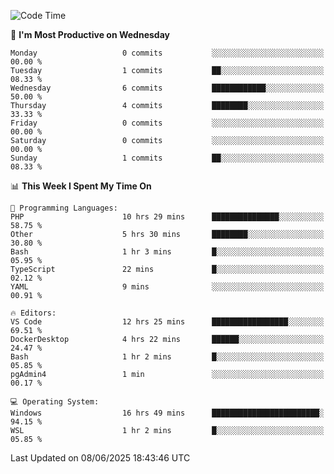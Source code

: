 <!--START_SECTION:waka-->
![Code Time](http://img.shields.io/badge/Code%20Time-5%2C048%20hrs%2047%20mins-blue)

📅 **I'm Most Productive on Wednesday** 

```text
Monday                   0 commits           ░░░░░░░░░░░░░░░░░░░░░░░░░   00.00 % 
Tuesday                  1 commits           ██░░░░░░░░░░░░░░░░░░░░░░░   08.33 % 
Wednesday                6 commits           ████████████░░░░░░░░░░░░░   50.00 % 
Thursday                 4 commits           ████████░░░░░░░░░░░░░░░░░   33.33 % 
Friday                   0 commits           ░░░░░░░░░░░░░░░░░░░░░░░░░   00.00 % 
Saturday                 0 commits           ░░░░░░░░░░░░░░░░░░░░░░░░░   00.00 % 
Sunday                   1 commits           ██░░░░░░░░░░░░░░░░░░░░░░░   08.33 % 
```


📊 **This Week I Spent My Time On** 

```text
💬 Programming Languages: 
PHP                      10 hrs 29 mins      ███████████████░░░░░░░░░░   58.75 % 
Other                    5 hrs 30 mins       ████████░░░░░░░░░░░░░░░░░   30.80 % 
Bash                     1 hr 3 mins         █░░░░░░░░░░░░░░░░░░░░░░░░   05.95 % 
TypeScript               22 mins             █░░░░░░░░░░░░░░░░░░░░░░░░   02.12 % 
YAML                     9 mins              ░░░░░░░░░░░░░░░░░░░░░░░░░   00.91 % 

🔥 Editors: 
VS Code                  12 hrs 25 mins      █████████████████░░░░░░░░   69.51 % 
DockerDesktop            4 hrs 22 mins       ██████░░░░░░░░░░░░░░░░░░░   24.47 % 
Bash                     1 hr 2 mins         █░░░░░░░░░░░░░░░░░░░░░░░░   05.85 % 
pgAdmin4                 1 min               ░░░░░░░░░░░░░░░░░░░░░░░░░   00.17 % 

💻 Operating System: 
Windows                  16 hrs 49 mins      ████████████████████████░   94.15 % 
WSL                      1 hr 2 mins         █░░░░░░░░░░░░░░░░░░░░░░░░   05.85 % 
```


 Last Updated on 08/06/2025 18:43:46 UTC
<!--END_SECTION:waka-->
